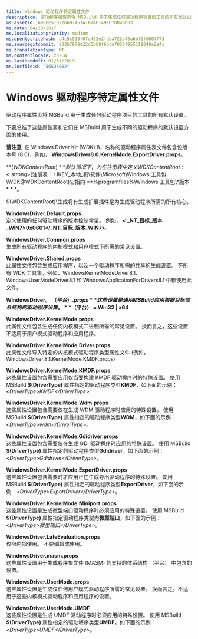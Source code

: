 ```yaml
---
title: Windows 驱动程序特定属性文件
description: 驱动程序属性页将 MSBuild 用于生成任何驱动程序项目的工具的所有默认设置。
ms.assetid: 696EE510-266B-457A-B74E-491D7804B833
ms.date: 04/20/2017
ms.localizationpriority: medium
ms.openlocfilehash: a4c5c533f07d452e2fdba722b40a6bf1f8607773
ms.sourcegitcommit: a33b7978e22d5bb9f65ca7056f955319049a2e4c
ms.translationtype: MT
ms.contentlocale: zh-CN
ms.lasthandoff: 01/31/2019
ms.locfileid: "56533002"
---
```

# <a name="span-iddevtestwindowsdriver-specificpropertyfilesspanwindows-driver-specific-property-files"></a><span id="devtest.windows_driver-specific_property_files"></span>Windows 驱动程序特定属性文件


驱动程序属性页将 MSBuild 用于生成任何驱动程序项目的工具的所有默认设置。

下表总结了这些属性表和它们在 MSBuild 用于生成不同的驱动程序的默认设置方面的使用。

**请注意**  在 Windows Driver Kit (WDK) 8，名称的驱动程序属性表文件包含包版本号 (8.0)，例如， **WindowsDriver8.0.KernelMode.ExportDriver.props**。

 

<span id="__WDKContentRoot_"></span><span id="__wdkcontentroot_"></span><span id="__WDKCONTENTROOT_"></span>**$(WDKContentRoot)**  
默认情况下，为在注册表中定义 WDKContentRoot: <strong>$(注册表： HKEY\_本地\_机\\软件\\Microsoft\\Windows 工具包\\WDK@WDKContentRoot)</strong>它指向 **%programfiles%\\Windows 工具包\\*版本 * * *。

$(WDKContentRoot)\\生成将有生成扩展插件是为生成驱动程序所需的所有核心。

<span id="WindowsDriver.Default.props"></span><span id="windowsdriver.default.props"></span><span id="WINDOWSDRIVER.DEFAULT.PROPS"></span>**WindowsDriver.Default.props**  
定义使用的任何驱动程序的版本控制常量。 例如，  **&lt; \_NT\_目标\_版本\_WIN7&gt;0x0601&lt;/\_NT\_目标\_版本\_WIN7&gt;**。

<span id="WindowsDriver.Common.props"></span><span id="windowsdriver.common.props"></span><span id="WINDOWSDRIVER.COMMON.PROPS"></span>**WindowsDriver.Common.props**  
生成所有驱动程序的内核模式和用户模式下所需的常见设置。

<span id="WindowsDriver.Shared.props"></span><span id="windowsdriver.shared.props"></span><span id="WINDOWSDRIVER.SHARED.PROPS"></span>**WindowsDriver.Shared.props**  
此属性文件包含生成应用程序，以及一个驱动程序所需的共享的生成设置。 在所有 WDK 工具集，例如，WindowsKernelModeDriver8.1、 WindowsUserModeDriver8.1 和 WindowsApplicationForDrivers8.1 中都使用此文件。

<span id="WindowsDriver.__Platform_.props"></span><span id="windowsdriver.__platform_.props"></span><span id="WINDOWSDRIVER.__PLATFORM_.PROPS"></span>**WindowsDriver。 $（平台）.props**  
这些设置是通用 MSBuild 应用根据目标体系结构的驱动程序设置。 **$（平台） = Win32 | x64**

<span id="WindowsDriver.KernelMode.props"></span><span id="windowsdriver.kernelmode.props"></span><span id="WINDOWSDRIVER.KERNELMODE.PROPS"></span>**WindowsDriver.KernelMode.props**  
此属性文件包含生成任何内核模式二进制所需的常见设置。 换而言之，这些设置不适用于用户模式驱动程序和应用程序。

<span id="WindowsDriver.KernelMode.Driver.props"></span><span id="windowsdriver.kernelmode.driver.props"></span><span id="WINDOWSDRIVER.KERNELMODE.DRIVER.PROPS"></span>**WindowsDriver.KernelMode.Driver.props**  
此属性文件导入特定的内核模式驱动程序类型属性文件 (例如，WindowsDriver.8.1.KernelMode.KMDF.props)

<span id="WindowsDriver.KernelMode.KMDF.props"></span><span id="windowsdriver.kernelmode.kmdf.props"></span><span id="WINDOWSDRIVER.KERNELMODE.KMDF.PROPS"></span>**WindowsDriver.KernelMode.KMDF.props**  
这些属性设置包含需要应用仅当要构建 KMDF 驱动程序时的特殊设置。 使用 MSBuild **$(DriverType)** 属性指定的驱动程序类型**KMDF**，如下面的示例：*&lt;DriverType&gt;KMDF&lt;/DriverType&gt;*

<span id="WindowsDriver.KernelMode.Wdm.props"></span><span id="windowsdriver.kernelmode.wdm.props"></span><span id="WINDOWSDRIVER.KERNELMODE.WDM.PROPS"></span>**WindowsDriver.KernelMode.Wdm.props**  
这些属性设置包含需要仅在生成 WDM 驱动程序时应用的特殊设置。 使用 MSBuild **$(DriverType)** 属性指定的驱动程序类型**WDM**，如下面的示例：*&lt;DriverType&gt;wdm&lt;/DriverType&gt;*。

<span id="WindowsDriver.KernelMode.Gdidriver.props"></span><span id="windowsdriver.kernelmode.gdidriver.props"></span><span id="WINDOWSDRIVER.KERNELMODE.GDIDRIVER.PROPS"></span>**WindowsDriver.KernelMode.Gdidriver.props**  
这些属性设置包含需要仅在生成 GDI 驱动程序时应用的特殊设置。 使用 MSBuild **$(DriverType)** 属性指定的驱动程序类型**Gdidriver**，如下面的示例：*&lt;DriverType&gt;Gdidriver&lt;/DriverType&gt;*。

<span id="WindowsDriver.KernelMode.ExportDriver.props"></span><span id="windowsdriver.kernelmode.exportdriver.props"></span><span id="WINDOWSDRIVER.KERNELMODE.EXPORTDRIVER.PROPS"></span>**WindowsDriver.KernelMode.ExportDriver.props**  
这些属性设置包含需要时才应用正在生成导出驱动程序的特殊设置。 使用 MSBuild **$(DriverType)** 属性指定的驱动程序类型**ExportDriver**，如下面的示例：*&lt;DriverType&gt;ExportDriver&lt;/DriverType&gt;*。

<span id="WindowsDriver.KernelMode.Miniport.props"></span><span id="windowsdriver.kernelmode.miniport.props"></span><span id="WINDOWSDRIVER.KERNELMODE.MINIPORT.PROPS"></span>**WindowsDriver.KernelMode.Miniport.props**  
这些属性设置是生成微型端口驱动程序时必须应用的特殊设置。 使用 MSBuild **$(DriverType)** 属性指定驱动程序类型为**微型端口**，如下面的示例：*&lt;DriverType&gt;微型端口&lt;/DriverType&gt;*。

<span id="WindowsDriver.LateEvaluation.props_"></span><span id="windowsdriver.lateevaluation.props_"></span><span id="WINDOWSDRIVER.LATEEVALUATION.PROPS_"></span>**WindowsDriver.LateEvaluation.props**   
仅限内部使用。 不要编辑或使用。

<span id="WindowsDriver.masm.props"></span><span id="windowsdriver.masm.props"></span><span id="WINDOWSDRIVER.MASM.PROPS"></span>**WindowsDriver.masm.props**  
这些属性设置用于生成程序集文件 (MASM) 的支持的体系结构 （平台） 中包含的设置。

<span id="WindowsDriver.UserMode.props"></span><span id="windowsdriver.usermode.props"></span><span id="WINDOWSDRIVER.USERMODE.PROPS"></span>**WindowsDriver.UserMode.props**  
这些属性设置是生成仅任何用户模式驱动程序所需的常见设置。 换而言之，不适用于这些内核模式驱动程序和应用程序的设置。

<span id="WindowsDriver.UserMode.UMDF"></span><span id="windowsdriver.usermode.umdf"></span><span id="WINDOWSDRIVER.USERMODE.UMDF"></span>**WindowsDriver.UserMode.UMDF**  
这些属性设置是生成 UMDF 驱动程序时必须应用的特殊设置。 使用 MSBuild **$(DriverType)** 属性指定的驱动程序类型**UMDF**，如下面的示例：*&lt;DriverType&gt;UMDF&lt;/DriverType&gt;*。

 

 





